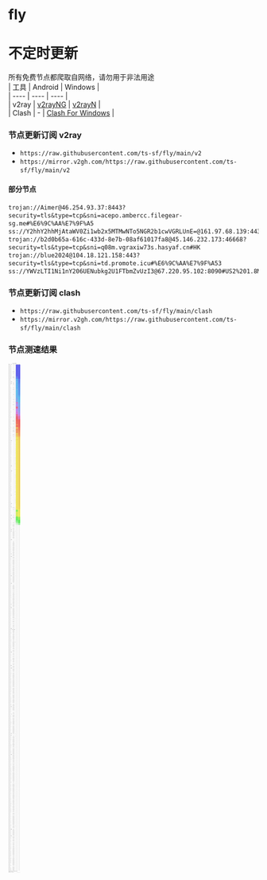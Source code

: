# fly
# 不定时更新
所有免费节点都爬取自网络，请勿用于非法用途  
|  工具  | Android  | Windows  |  
|  ----  | ----   | ----  |  
| v2ray  | [v2rayNG](https://github.com/2dust/v2rayNG/releases) | [v2rayN](https://github.com/2dust/v2rayN/releases) |  
| Clash  | - | [Clash For Windows](https://github.com/2dust/clashN/releases) | 
  
### 节点更新订阅  v2ray
- `https://raw.githubusercontent.com/ts-sf/fly/main/v2`  
- `https://mirror.v2gh.com/https://raw.githubusercontent.com/ts-sf/fly/main/v2`  

#### 部分节点  
``` 
trojan://Aimer@46.254.93.37:8443?security=tls&type=tcp&sni=acepo.ambercc.filegear-sg.me#%E6%9C%AA%E7%9F%A5
ss://Y2hhY2hhMjAtaWV0Zi1wb2x5MTMwNTo5NGR2b1cwVGRLUnE=@161.97.68.139:443#%E6%9C%AA%E7%9F%A52
trojan://b2d0b65a-616c-433d-8e7b-08af61017fa8@45.146.232.173:46668?security=tls&type=tcp&sni=q08m.vgraxiw73s.hasyaf.cn#HK
trojan://blue2024@104.18.121.158:443?security=tls&type=tcp&sni=td.promote.icu#%E6%9C%AA%E7%9F%A53
ss://YWVzLTI1Ni1nY206UENubkg2U1FTbmZvUzI3@67.220.95.102:8090#US2%201.8MB%2Fs
```
### 节点更新订阅  clash
- `https://raw.githubusercontent.com/ts-sf/fly/main/clash`  
- `https://mirror.v2gh.com/https://raw.githubusercontent.com/ts-sf/fly/main/clash`  

### 节点测速结果
![image](traffic.png)
